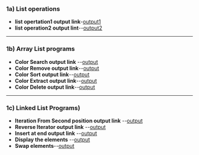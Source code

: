 ### 1a) List operations

- **list opertation1 output link**-[output1](https://github.com/rithika2705/Advanced-java-program-CS119/blob/main/prg1-listinterface/list_operations1_.png)
- **list operation2 output lint**--[output2](https://github.com/rithika2705/Advanced-java-program-CS119/blob/main/prg1-listinterface/list_operations_2.png)
---

### 1b) Array List programs
- **Color Search output link** --[output](https://github.com/rithika2705/Advanced-java-program-CS119/blob/main/prg1-listinterface/1b_1(color_search).png)
- **Color Remove output link**--[output](https://github.com/rithika2705/Advanced-java-program-CS119/blob/main/prg1-listinterface/1b_2(color%20_remove).png)
- **Color Sort output link**--[output](https://github.com/rithika2705/Advanced-java-program-CS119/blob/main/prg1-listinterface/1b_3(color%20_sort).png)
- **Color Extract output link**--[output](https://github.com/rithika2705/Advanced-java-program-CS119/blob/main/prg1-listinterface/1b_4(color_extract).png)
- **Color Delete output link**--[output](https://github.com/rithika2705/Advanced-java-program-CS119/blob/main/prg1-listinterface/1b_5(color_delete).png)



---



### 1c) Linked List Programs)




- **Iteration From Second position output link** --[output](https://github.com/rithika2705/Advanced-java-program-CS119/blob/main/prg1-listinterface/1c_1(iteration_from%20_2nd%20_position).png)
- **Reverse Iterator output link** --[output](https://github.com/rithika2705/Advanced-java-program-CS119/blob/main/prg1-listinterface/1c_2(Reverse_Iterator).png)
- **Insert at end output link** --[output](https://github.com/rithika2705/Advanced-java-program-CS119/blob/main/prg1-listinterface/1c_3(Insert%20_at%20_end).png)
- **Display the elements** --[output](https://github.com/rithika2705/Advanced-java-program-CS119/blob/main/prg1-listinterface/1c_4(display%20_the%20_elements).png)
- **Swap elements**--[output](https://github.com/rithika2705/Advanced-java-program-CS119/blob/main/prg1-listinterface/1c_5(swap%20_elements.png))
